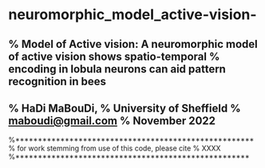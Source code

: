 # neuromorphic_model_active-vision-

% Model of Active vision: A neuromorphic model of active vision shows spatio-temporal
% encoding in lobula neurons can aid pattern recognition in bees
---
% HaDi MaBouDi,
% University of Sheffield
% maboudi@gmail.com
% November 2022
---
%*****************************************************
% for work stemming from use of this code, please cite
% XXXX
%****************************************************
